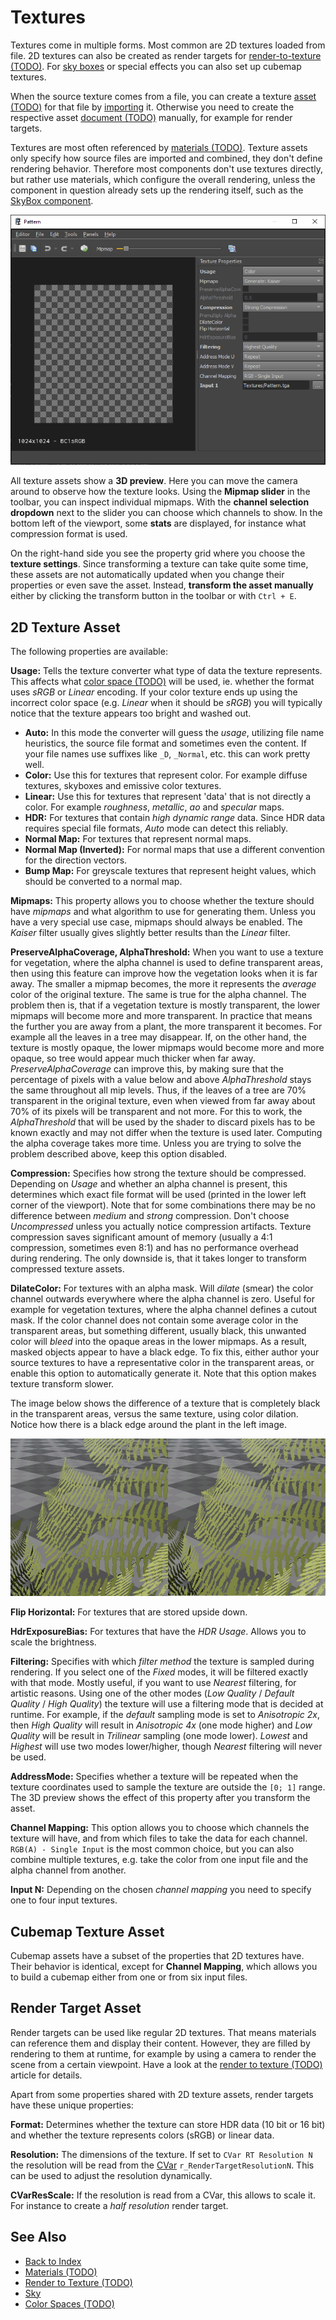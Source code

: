 # Textures

Textures come in multiple forms. Most common are 2D textures loaded from file. 2D textures can also be created as render targets for [render-to-texture (TODO)](../effects/render-to-texture.md). For [sky boxes](../effects/sky.md) or special effects you can also set up cubemap textures.

When the source texture comes from a file, you can create a texture [asset (TODO)](../assets/assets-overview.md) for that file by [importing](../assets/import-assets.md) it. Otherwise you need to create the respective asset [document (TODO)](../editor/editor-documents.md) manually, for example for render targets.

Textures are most often referenced by [materials (TODO)](../materials/materials-overview.md). Texture assets only specify how source files are imported and combined, they don't define rendering behavior. Therefore most components don't use textures directly, but rather use materials, which configure the overall rendering, unless the component in question already sets up the rendering itself, such as the [SkyBox component](../effects/sky.md#skybox-component).

![Texture Asset](media/texture-asset.png)

All texture assets show a **3D preview**. Here you can move the camera around to observe how the texture looks. Using the **Mipmap slider** in the toolbar, you can inspect individual mipmaps. With the **channel selection dropdown** next to the slider you can choose which channels to show. In the bottom left of the viewport, some **stats** are displayed, for instance what compression format is used.

On the right-hand side you see the property grid where you choose the **texture settings**. Since transforming a texture can take quite some time, these assets are not automatically updated when you change their properties or even save the asset. Instead, **transform the asset manually** either by clicking the transform button in the toolbar or with `Ctrl + E`.

## 2D Texture Asset

The following properties are available:

**Usage:** Tells the texture converter what type of data the texture represents. This affects what [color space (TODO)](../appendix/color-spaces.md) will be used, ie. whether the format uses *sRGB* or *Linear* encoding. If your color texture ends up using the incorrect color space (e.g. *Linear* when it should be *sRGB*) you will typically notice that the texture appears too bright and washed out.

* **Auto:** In this mode the converter will guess the *usage*, utilizing file name heuristics, the source file format and sometimes even the content. If your file names use suffixes like `_D`, `_Normal`, etc. this can work pretty well.
* **Color:** Use this for textures that represent color. For example diffuse textures, skyboxes and emissive color textures.
* **Linear:** Use this for textures that represent 'data' that is not directly a color. For example *roughness*, *metallic*, *ao* and *specular* maps.
* **HDR:** For textures that contain *high dynamic range* data. Since HDR data requires special file formats, *Auto* mode can detect this reliably.
* **Normal Map:** For textures that represent normal maps.
* **Normal Map (Inverted):** For normal maps that use a different convention for the direction vectors.
* **Bump Map:** For greyscale textures that represent height values, which should be converted to a normal map.

**Mipmaps:** This property allows you to choose whether the texture should have *mipmaps* and what algorithm to use for generating them. Unless you have a very special use case, mipmaps should always be enabled. The *Kaiser* filter usually gives slightly better results than the *Linear* filter.

**PreserveAlphaCoverage, AlphaThreshold:** When you want to use a texture for vegetation, where the alpha channel is used to define transparent areas, then using this feature can improve how the vegetation looks when it is far away. The smaller a mipmap becomes, the more it represents the *average* color of the original texture. The same is true for the alpha channel. The problem then is, that if a vegetation texture is mostly transparent, the lower mipmaps will become more and more transparent. In practice that means the further you are away from a plant, the more transparent it becomes. For example all the leaves in a tree may disappear. If, on the other hand, the texture is mostly opaque, the lower mipmaps would become more and more opaque, so tree would appear much thicker when far away. *PreserveAlphaCoverage* can improve this, by making sure that the percentage of pixels with a value below and above *AlphaThreshold* stays the same throughout all mip levels. Thus, if the leaves of a tree are 70% transparent in the original texture, even when viewed from far away about 70% of its pixels will be transparent and not more. For this to work, the *AlphaThreshold* that will be used by the shader to discard pixels has to be known exactly and may not differ when the texture is used later. Computing the alpha coverage takes more time. Unless you are trying to solve the problem described above, keep this option disabled.

**Compression:** Specifies how strong the texture should be compressed. Depending on *Usage* and whether an alpha channel is present, this determines which exact file format will be used (printed in the lower left corner of the viewport). Note that for some combinations there may be no difference between *medium* and *strong* compression. Don't choose *Uncompressed* unless you actually notice compression artifacts. Texture compression saves significant amount of memory (usually a 4:1 compression, sometimes even 8:1) and has no performance overhead during rendering. The only downside is, that it takes longer to transform compressed texture assets.

**DilateColor:** For textures with an alpha mask. Will *dilate* (smear) the color channel outwards everywhere where the alpha channel is zero. Useful for example for vegetation textures, where the alpha channel defines a cutout mask. If the color channel does not contain some average color in the transparent areas, but something different, usually black, this unwanted color will *bleed* into the opaque areas in the lower mipmaps. As a result, masked objects appear to have a black edge. To fix this, either author your source textures to have a representative color in the transparent areas, or enable this option to automatically generate it. Note that this option makes texture transform slower.

The image below shows the difference of a texture that is completely black in the transparent areas, versus the same texture, using color dilation. Notice how there is a black edge around the plant in the left image.

![Color Dilation](media/texture-dilation.jpg)

**Flip Horizontal:** For textures that are stored upside down.

**HdrExposureBias:** For textures that have the *HDR Usage*. Allows you to scale the brightness.

**Filtering:** Specifies with which *filter method* the texture is sampled during rendering. If you select one of the *Fixed* modes, it will be filtered exactly with that mode. Mostly useful, if you want to use *Nearest* filtering, for artistic reasons. Using one of the other modes (*Low Quality* / *Default Quality* / *High Quality*) the texture will use a filtering mode that is decided at runtime. For example, if the *default* sampling mode is set to *Anisotropic 2x*, then *High Quality* will result in *Anisotropic 4x* (one mode higher) and *Low Quality* will be result in *Trilinear* sampling (one mode lower). *Lowest* and *Highest* will use two modes lower/higher, though *Nearest* filtering will never be used.

**AddressMode:** Specifies whether a texture will be repeated when the texture coordinates used to sample the texture are outside the `[0; 1]` range. The 3D preview shows the effect of this property after you transform the asset.

**Channel Mapping:** This option allows you to choose which channels the texture will have, and from which files to take the data for each channel. `RGB(A) - Single Input` is the most common choice, but you can also combine multiple textures, e.g. take the color from one input file and the alpha channel from another.

**Input N:** Depending on the chosen *channel mapping* you need to specify one to four input textures.

## Cubemap Texture Asset

Cubemap assets have a subset of the properties that 2D textures have. Their behavior is identical, except for **Channel Mapping**, which allows you to build a cubemap either from one or from six input files.

## Render Target Asset

Render targets can be used like regular 2D textures. That means materials can reference them and display their content. However, they are filled by rendering to them at runtime, for example by using a camera to render the scene from a certain viewpoint. Have a look at the [render to texture (TODO)](../effects/render-to-texture.md) article for details.

Apart from some properties shared with 2D texture assets, render targets have these unique properties:

**Format:** Determines whether the texture can store HDR data (10 bit or 16 bit) and whether the texture represents colors (sRGB) or linear data.

**Resolution:** The dimensions of the texture. If set to `CVar RT Resolution N` the resolution will be read from the [CVar](../debugging/cvars.md) `r_RenderTargetResolutionN`. This can be used to adjust the resolution dynamically.

**CVarResScale:** If the resolution is read from a CVar, this allows to scale it. For instance to create a *half resolution* render target.

## See Also

* [Back to Index](../index.md)
* [Materials (TODO)](../materials/materials-overview.md)
* [Render to Texture (TODO)](../effects/render-to-texture.md)
* [Sky](../effects/sky.md)
* [Color Spaces (TODO)](../appendix/color-spaces.md)
